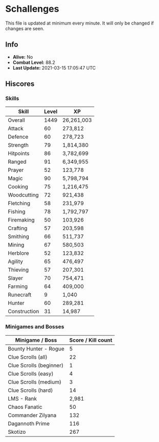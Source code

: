 # Schallenges

This file is updated at minimum every minute. It will only be changed if changes are seen.

## Info

 - **Alive:** No
 - **Combat Level:** 88.2
 - **Last Update:** 2021-03-15 17:05:47 UTC

## Hiscores

### Skills

| Skill | Level | XP |
|--|--|--|
| Overall | 1449 | 26,261,003 |
| Attack | 60 | 273,812 |
| Defence | 60 | 278,723 |
| Strength | 79 | 1,814,380 |
| Hitpoints | 86 | 3,782,699 |
| Ranged | 91 | 6,349,955 |
| Prayer | 52 | 123,778 |
| Magic | 90 | 5,798,794 |
| Cooking | 75 | 1,216,475 |
| Woodcutting | 72 | 921,438 |
| Fletching | 58 | 231,979 |
| Fishing | 78 | 1,792,797 |
| Firemaking | 50 | 103,926 |
| Crafting | 57 | 203,598 |
| Smithing | 66 | 511,737 |
| Mining | 67 | 580,503 |
| Herblore | 52 | 123,832 |
| Agility | 65 | 476,497 |
| Thieving | 57 | 207,301 |
| Slayer | 70 | 754,471 |
| Farming | 64 | 409,000 |
| Runecraft | 9 | 1,040 |
| Hunter | 60 | 289,281 |
| Construction | 31 | 14,987 |

### Minigames and Bosses

| Minigame / Boss | Score / Kill count |
|--|--|
| Bounty Hunter - Rogue | 5 |
| Clue Scrolls (all) | 22 |
| Clue Scrolls (beginner) | 1 |
| Clue Scrolls (easy) | 4 |
| Clue Scrolls (medium) | 3 |
| Clue Scrolls (hard) | 14 |
| LMS - Rank | 2,981 |
| Chaos Fanatic | 50 |
| Commander Zilyana | 132 |
| Dagannoth Prime | 116 |
| Skotizo | 267 |
